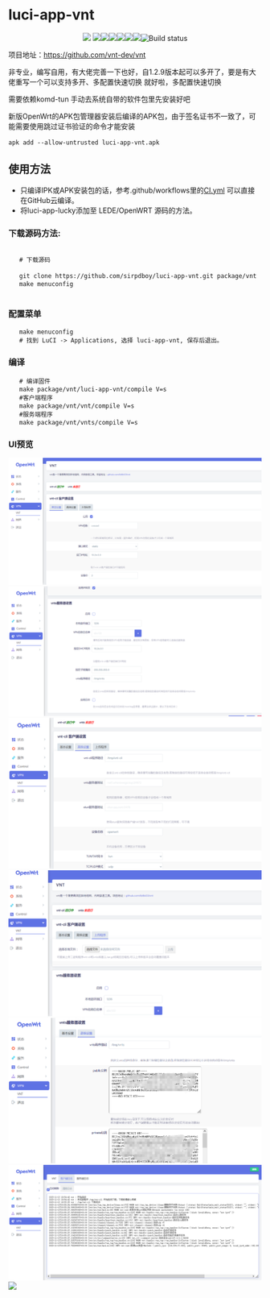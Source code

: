 # luci-app-vnt
<p align="center">
<a href="https://hits.seeyoufarm.com"><img src="https://hits.seeyoufarm.com/api/count/incr/badge.svg?url=https%3A%2F%2Fgithub.com%2Flmq8267%2Fluci-app-vnt&count_bg=%2395C10D&title_bg=%23555555&icon=github.svg&icon_color=%238DC409&title=%E8%AE%BF%E9%97%AE%E6%95%B0&edge_flat=false"/></a>
<a href="https://github.com/lmq8267/luci-app-vnt/releases"><img src="https://img.shields.io/github/downloads/lmq8267/luci-app-vnt/total"/></a
<a href="https://github.com/lmq8267/luci-app-vnt/graphs/contributors"><img src="https://img.shields.io/github/contributors-anon/lmq8267/luci-app-vnt"/></a
<a href="https://github.com/lmq8267/luci-app-vnt/releases/"><img src="https://img.shields.io/github/release/lmq8267/luci-app-vnt"/></a
<a href="https://github.com/lmq8267/luci-app-vnt/issues"><img src="https://img.shields.io/github/issues-raw/lmq8267/luci-app-vnt"/></a
<a href="https://github.com/lmq8267/luci-app-vnt/discussions"><img src="https://img.shields.io/github/discussions/lmq8267/luci-app-vnt"/></a
<a href="GitHub repo size"><img src="https://img.shields.io/github/repo-size/lmq8267/luci-app-vnt?color=red&style=flat-square"/></a
<a href="https://github.com/lmq8267/luci-app-vnt/actions?query=workflow%3ABuild"><img src="https://img.shields.io/github/actions/workflow/status/lmq8267/luci-app-vnt/CI.yml?branch=main" alt="Build status"/></a
</p>

项目地址：https://github.com/vnt-dev/vnt

非专业，编写自用，有大佬完善一下也好，自1.2.9版本起可以多开了，要是有大佬重写一个可以支持多开、多配置快速切换 就好啦，多配置快速切换

需要依赖komd-tun 手动去系统自带的软件包里先安装好吧

新版OpenWrt的APK包管理器安装后编译的APK包，由于签名证书不一致了，可能需要使用跳过证书验证的命令才能安装
```
apk add --allow-untrusted luci-app-vnt.apk
```

## 使用方法

- 只编译IPK或APK安装包的话，参考.github/workflows里的[CI.yml](.github/workflows/CI.yml) 可以直接在GitHub云编译。
- 将luci-app-lucky添加至 LEDE/OpenWRT 源码的方法。

### 下载源码方法:

 ```Brach
 
    # 下载源码
	
    git clone https://github.com/sirpdboy/luci-app-vnt.git package/vnt
    make menuconfig
	
 ``` 
### 配置菜单

 ```Brach
    make menuconfig
	# 找到 LuCI -> Applications, 选择 luci-app-vnt, 保存后退出。
 ``` 
 
### 编译

 ```Brach 
    # 编译固件
    make package/vnt/luci-app-vnt/compile V=s
    #客户端程序
    make package/vnt/vnt/compile V=s
    #服务端程序
    make package/vnt/vnts/compile V=s
 ```

### UI预览 ###
![](./Image/主界面23-11-07.png)
![](./Image/服务端23-11-07.png)
![](./Image/高级设置23-11-07.png)
![](./Image/上传程序23-11-07.png)
![](./Image/服务端私钥.png)
![](./Image/客户端日志.png)
![](./Image/服务客户端日志.png)
